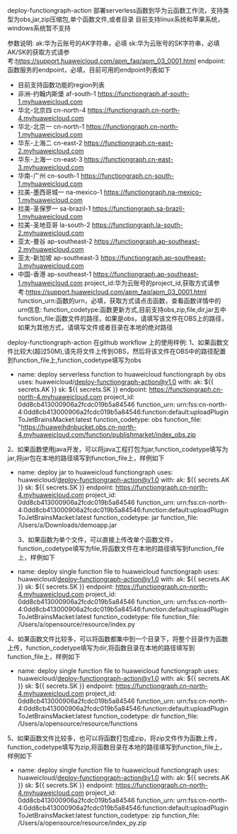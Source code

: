 deploy-functiongraph-action
部署serverless函数到华为云函数工作流，支持类型为obs,jar,zip压缩包,单个函数文件,或者目录
目前支持linux系统和苹果系统，windows系统暂不支持

参数说明:
ak:华为云账号的AK字符串，必填
sk:华为云账号的SK字符串，必填
AK/SK的获取方式请参考:https://support.huaweicloud.com/apm_faq/apm_03_0001.html
endpoint:函数服务的endpoint，必填，目前可用的endpoint列表如下
 * 目前支持函数功能的region列表
 * 非洲-约翰内斯堡	af-south-1		https://functiongraph.af-south-1.myhuaweicloud.com	
 * 华北-北京四	    cn-north-4		https://functiongraph.cn-north-4.myhuaweicloud.com	
 * 华北-北京一	    cn-north-1		https://functiongraph.cn-north-1.myhuaweicloud.com	
 * 华东-上海二	    cn-east-2		https://functiongraph.cn-east-2.myhuaweicloud.com	
 * 华东-上海一	    cn-east-3		https://functiongraph.cn-east-3.myhuaweicloud.com	
 * 华南-广州	      cn-south-1		https://functiongraph.cn-south-1.myhuaweicloud.com	
 * 拉美-墨西哥城一	 na-mexico-1		https://functiongraph.na-mexico-1.myhuaweicloud.com	
 * 拉美-圣保罗一     sa-brazil-1		https://functiongraph.sa-brazil-1.myhuaweicloud.com	
 * 拉美-圣地亚哥	   la-south-2		https://functiongraph.la-south-2.myhuaweicloud.com	
 * 亚太-曼谷	      ap-southeast-2	https://functiongraph.ap-southeast-2.myhuaweicloud.com
 * 亚太-新加坡	    ap-southeast-3	https://functiongraph.ap-southeast-3.myhuaweicloud.com
 * 中国-香港	      ap-southeast-1	https://functiongraph.ap-southeast-1.myhuaweicloud.com
project_id:华为云账号的project_id,获取方式请参考:https://support.huaweicloud.com/apm_faq/apm_03_0001.html
function_urn:函数的urn，必填，获取方式请点击函数，查看函数详情中的urn信息:
function_codetype:函数更新方式,目前支持obs,zip,file,dir,jar五中
function_file:函数文件的路径，如果是obs，请填写该文件在OBS上的路径，如果为其他方式，请填写文件或者目录在本地的绝对路径

deploy-functiongraph-action 在github workflow 上的使用样例:
1、如果函数文件比较大(超过50M),请先将文件上传到OBS，然后将该文件在OBS中的路径配置到function_file上,function_codetype填写为obs

- name: deploy serverless function to huaweicloud functiongraph by obs
  uses: huaweicloud/deploy-functiongraph-action@v1.0
  with:
    ak: ${{ secrets.AK }}
    sk: ${{ secrets.SK }}
    endpoint: https://functiongraph.cn-north-4.myhuaweicloud.com
    project_id: 0dd8cb413000906a2fcdc019b5a84546
    function_urn: urn:fss:cn-north-4:0dd8cb413000906a2fcdc019b5a84546:function:default:uploadPluginToJetBrainsMacket:latest
    function_codetype: obs
    function_file: "https://huaweihdnbucket.obs.cn-north-4.myhuaweicloud.com/function/publishmarket/index_obs.zip

2、如果函数使用java开发，可以将java工程打包为jar,function_codetype填写为jar,将jar包在本地的路径填写到function_file上，样例如下
- name: deploy jar to huaweicloud functiongraph
  uses: huaweicloud/deploy-functiongraph-action@v1.0
  with:
    ak: ${{ secrets.AK }}
    sk: ${{ secrets.SK }}
    endpoint: https://functiongraph.cn-north-4.myhuaweicloud.com
    project_id: 0dd8cb413000906a2fcdc019b5a84546
    function_urn: urn:fss:cn-north-4:0dd8cb413000906a2fcdc019b5a84546:function:default:uploadPluginToJetBrainsMacket:latest
    function_codetype: jar
    function_file: /Users/a/Downloads/demoapp.jar
    
   3、如果函数为单个文件，可以直接上传改单个函数文件，function_codetype填写为file,将函数文件在本地的路径填写到function_file上，样例如下
- name: deploy single function file to huaweicloud functiongraph
  uses: huaweicloud/deploy-functiongraph-action@v1.0
  with:
    ak: ${{ secrets.AK }}
    sk: ${{ secrets.SK }}
    endpoint: https://functiongraph.cn-north-4.myhuaweicloud.com
    project_id: 0dd8cb413000906a2fcdc019b5a84546
    function_urn: urn:fss:cn-north-4:0dd8cb413000906a2fcdc019b5a84546:function:default:uploadPluginToJetBrainsMacket:latest
    function_codetype: file
    function_file: /Users/a/opensource/resource/index.py
    
 4、如果函数文件比较多，可以将函数都集中到一个目录下，将整个目录作为函数上传，function_codetype填写为dir,将函数目录在本地的路径填写到function_file上，样例如下
- name: deploy single function file to huaweicloud functiongraph
  uses: huaweicloud/deploy-functiongraph-action@v1.0
  with:
    ak: ${{ secrets.AK }}
    sk: ${{ secrets.SK }}
    endpoint: https://functiongraph.cn-north-4.myhuaweicloud.com
    project_id: 0dd8cb413000906a2fcdc019b5a84546
    function_urn: urn:fss:cn-north-4:0dd8cb413000906a2fcdc019b5a84546:function:default:uploadPluginToJetBrainsMacket:latest
    function_codetype: dir
    function_file: /Users/a/opensource/resource/functions
   
5、如果函数文件比较多，也可以将函数打包成zip，将zip文件作为函数上传，function_codetype填写为zip,将函数目录在本地的路径填写到function_file上，样例如下
- name: deploy single function file to huaweicloud functiongraph
  uses: huaweicloud/deploy-functiongraph-action@v1.0
  with:
    ak: ${{ secrets.AK }}
    sk: ${{ secrets.SK }}
    endpoint: https://functiongraph.cn-north-4.myhuaweicloud.com
    project_id: 0dd8cb413000906a2fcdc019b5a84546
    function_urn: urn:fss:cn-north-4:0dd8cb413000906a2fcdc019b5a84546:function:default:uploadPluginToJetBrainsMacket:latest
    function_codetype: zip
    function_file: /Users/a/opensource/resource/index_py.zip